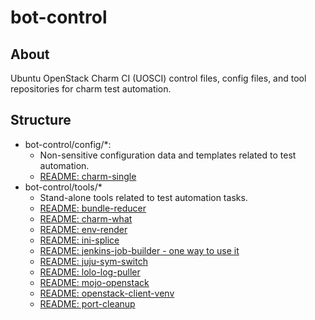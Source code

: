 # bot-control

## About
Ubuntu OpenStack Charm CI (UOSCI) control files, config files, and tool repositories for charm test automation.

## Structure
* bot-control/config/*:
    * Non-sensitive configuration data and templates related to test automation.
    * [README: charm-single](config/charm-single/README.md)
* bot-control/tools/*
    * Stand-alone tools related to test automation tasks.
    * [README: bundle-reducer](tools/README.bundle-reducer.md)
    * [README: charm-what](tools/README.charm-what.md)
    * [README: env-render](tools/README.env-render.md)
    * [README: ini-splice](tools/README.ini-splice.md)
    * [README: jenkins-job-builder - one way to use it](tools/README.jenkins-job-builder.md)
    * [README: juju-sym-switch](tools/README.juju-sym-switch.md)
    * [README: lolo-log-puller](tools/README.lolo-log-puller.md)
    * [README: mojo-openstack](tools/README.mojo-openstack.md)
    * [README: openstack-client-venv](tools/README.openstack-client-venv.md)
    * [README: port-cleanup](tools/README.port-cleanup.md)
